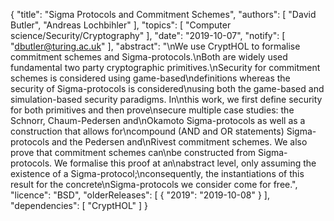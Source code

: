 {
    "title": "Sigma Protocols and Commitment Schemes",
    "authors": [
        "David Butler",
        "Andreas Lochbihler"
    ],
    "topics": [
        "Computer science/Security/Cryptography"
    ],
    "date": "2019-10-07",
    "notify": [
        "dbutler@turing.ac.uk"
    ],
    "abstract": "\nWe use CryptHOL to formalise commitment schemes and Sigma-protocols.\nBoth are widely used fundamental two party cryptographic primitives.\nSecurity for commitment schemes is considered using game-based\ndefinitions whereas the security of Sigma-protocols is considered\nusing both the game-based and simulation-based security paradigms. In\nthis work, we first define security for both primitives and then prove\nsecure multiple case studies: the Schnorr, Chaum-Pedersen and\nOkamoto Sigma-protocols as well as a construction that allows for\ncompound (AND and OR statements) Sigma-protocols and the Pedersen and\nRivest commitment schemes. We also prove that commitment schemes can\nbe constructed from Sigma-protocols. We formalise this proof at an\nabstract level, only assuming the existence of a Sigma-protocol;\nconsequently, the instantiations of this result for the concrete\nSigma-protocols we consider come for free.",
    "licence": "BSD",
    "olderReleases": [
        {
            "2019": "2019-10-08"
        }
    ],
    "dependencies": [
        "CryptHOL"
    ]
}